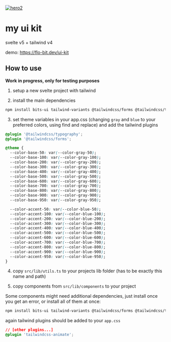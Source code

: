 [![hero2](https://github.com/user-attachments/assets/2573273f-573b-44bf-8e2d-f0d1c261b79f)](https://flo-bit.dev/ui-kit)

# my ui kit

svelte v5 + tailwind v4

demo: https://flo-bit.dev/ui-kit

## How to use

**Work in progress, only for testing purposes**

1. setup a new svelte project with tailwind

2. install the main dependencies

```bash
npm install bits-ui tailwind-variants @tailwindcss/forms @tailwindcss/typography
```

3. set theme variables in your app.css (changing `gray` and `blue` to your preferred colors, using find and replace) and add the tailwind plugins

```css
@plugin '@tailwindcss/typography';
@plugin '@tailwindcss/forms';

@theme {
  --color-base-50: var(--color-gray-50);
  --color-base-100: var(--color-gray-100);
  --color-base-200: var(--color-gray-200);
  --color-base-300: var(--color-gray-300);
  --color-base-400: var(--color-gray-400);
  --color-base-500: var(--color-gray-500);
  --color-base-600: var(--color-gray-600);
  --color-base-700: var(--color-gray-700);
  --color-base-800: var(--color-gray-800);
  --color-base-900: var(--color-gray-900);
  --color-base-950: var(--color-gray-950);

  --color-accent-50: var(--color-blue-50);
  --color-accent-100: var(--color-blue-100);
  --color-accent-200: var(--color-blue-200);
  --color-accent-300: var(--color-blue-300);
  --color-accent-400: var(--color-blue-400);
  --color-accent-500: var(--color-blue-500);
  --color-accent-600: var(--color-blue-600);
  --color-accent-700: var(--color-blue-700);
  --color-accent-800: var(--color-blue-800);
  --color-accent-900: var(--color-blue-900);
  --color-accent-950: var(--color-blue-950);
}
```

4. copy `src/lib/utils.ts` to your projects lib folder (has to be exactly this name and path)

5. copy components from `src/lib/components` to your project

Some components might need additional dependencies, just install once you get an error, or install all of them at once:

```bash
npm install bits-ui tailwind-variants @tailwindcss/forms @tailwindcss/typography layerchart plyr svelte-sonner tailwindcss-animate three @threlte/extras @threlte/core @types/three
```

again tailwind plugins should be added to your `app.css`

```css
// [other plugins...]
@plugin 'tailwindcss-animate';
```
